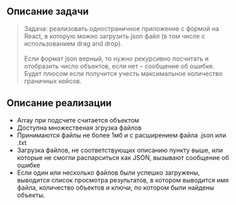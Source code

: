 ## Описание задачи

>Задача: реализовать одностраничное приложение с формой на React, в которую можно загрузить json файл (в том числе с использованием drag and drop).<br><br>Если формат json верный, то нужно рекурсивно посчитать и отобразить число объектов, если нет – сообщение об ошибке. Будет плюсом если получится учесть максимальное количество граничных кейсов.

## Описание реализации

- Array при подсчете считается объектом
- Доступна множественая згрузка файлов
- Принимаются файлы не более 1мб и с расширением файла .json или .txt
- Загрузка файлов, не соответствующих описанию пункту выше, или которые не смогли распарситься как JSON, вызывают сообщение об ошибке
- Если один или несколько файлов были успешко загружены, выводится список просмотра результатов, в котором выводится имя файла, количество объектов и ключи, по котором были найдены объекты.
